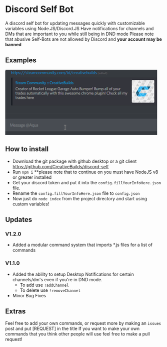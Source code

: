 ﻿# Discord Self Bot
A discord self bot for updating messages quickly with customizable variables using Node.JS/Discord.JS
Have notifications for channels and DMs that are important to you while still being in DND mode
Please note that abusive Self-Bots are not allowed by Discord and **your account may be banned**

## Examples

![Quickly Add Steam Link](/examples/steam.gif)

## How to install
* Download the git package with github desktop or a git client https://github.com/CreativeBuilds/discord-self
* Run `npm i` **please note that to continue on you must have NodeJS v8 or greater installed
* Get your discord token and put it into the `config.fillYourInfoHere.json` file.
* Rename the `config.fillYourInfoHere.json` file to `config.json`
* Now just do `node index` from the project directory and start using custom variables!

## Updates
### V1.2.0
* Added a modular command system that imports \*.js files for a list of commands
### V1.1.0
* Added the ability to setup Desktop Notifications for certain channels/dm's even if you're in DND mode.
  * To add use `!addChannel`
  * To delete use `!removeChannel`
* Minor Bug Fixes

## Extras
Feel free to add your own commands, or request more by making an `issues` post and put [REQUEST] in the title
If you want to make your own commands that you think other people will use feel free to make a pull request!
